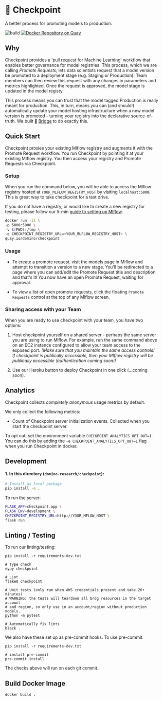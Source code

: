 # :passport_control: Checkpoint

A better process for promoting models to production.

![build](https://github.com/dominodatalab/domino-research/actions/workflows/checkpoint.yml/badge.svg?branch=main)
[![Docker Repository on Quay](https://quay.io/repository/domino/checkpoint/status "Docker Repository on Quay")](https://quay.io/repository/domino/checkpoint)

## Why

Checkpoint provides a 'pull request for Machine Learning' workflow that enables better governance for model registries. This process, which we are calling _Promote Requests_, lets data scientists request that a model version be promoted to a deployment stage (e.g. Staging or Production). Team members can then review this request with any changes in parameters and metrics highlighted. Once the request is approved, the model stage is updated in the model registy.

This process means you can trust that the model tagged Production is really meant for production. This, in turn, means you can (and should!) automatically update your model hosting infrastructure when a new model version is promoted - turning your registry into the declarative source-of-truth. We built :bridge_at_night: [Bridge](https://github.com/dominodatalab/domino-research/tree/main/bridge) to do exactly this.

## Quick Start

Checkpoint proxies your existing Mlflow registry and augments it with the Promote Request workflow.
You run Checkpoint by pointing it at your existing Mlflow registry. You then access your registry and 
Promote Requests via Checkpoint. 

### Setup

When you run the command below, you will be able to access the Mlflow registry
hosted at `YOUR_MLFLOW_REGISTRY_HOST` by visiting `localhost:5000`. This is great
way to take checkpoint for a test drive.

If you do not have a registry, or would like to create a new registry for testing,
please follow our 5-min [guide to setting up Mlflow](https://github.com/dominodatalab/domino-research/tree/main/guides/mlflow).

```bash
docker run -it \
-p 5000:5000 \
-v $(PWD):/tmp \
-e CHECKPOINT_REGISTRY_URL=<YOUR_MLFLOW_REGISTRY_HOST> \
quay.io/domino/checkpoint
```

### Usage

- To create a promote request, visit the models page in Mlflow and attempt to transition
a version to a new stage. You'll be redirected to a page where you can add/edit the Promote Request
title and description and that's it! You now have an open Promote Request, waiting for approval.

- To view a list of open promote requests, click the floating `Promote Requests` control
  at the top of any Mlflow screen.

### Sharing access with your Team

When you are ready to use checkpoint with your team, you have two options:

1. Host checkpoint yourself on a shared server - perhaps the same server you are using to run Mlflow.
  For example, run the same command above on an EC2 instance configured to allow your team
  access to the exposed port. _(Make sure that you maintain the same access controls!
  If checkpoint is publically accessible, then your Mlflow registry will be publically
  accessible (authentication coming soon!)_
  
2. Use our Heroku button to deploy Checkpoint in one click (...coming soon).

## Analytics

Checkpoint collects *completely anonymous* usage metrics by default.

We only collect the following metrics:

- Count of Checkpoint server initialization events. Collected when you start the checkpoint server.

To opt out, set the environment variable `CHECKPOINT_ANALYTICS_OPT_OUT=1`. You can do this by adding
the `-e CHECKPOINT_ANALYTICS_OPT_OUT=1` flag when you run Checkpoint in docker.

## Development

#### 1. In this directory (`domino-research/checkpoint`):

```bash
# Install as local package
pip install -e .
```

To run the server:

```bash
FLASK_APP=checkpoint.app \
FLASK_ENV=development \
CHECKPOINT_REGISTRY_URL=http://YOUR_MFLOW_HOST \
flask run
```

## Linting / Testing

To run our linting/testing:

```
pip install -r requirements-dev.txt

# Type check
mypy checkpoint

# Lint
flake8 checkpoint

# Unit tests (only run when AWS credentials present and take 20+ minutes)
# WARNING: the tests will teardown all brdg resources in the target account
# and region, so only use in an account/region without production models.
python -m pytest

# Automatically fix lints
black .
```

We also have these set up as pre-commit hooks. To use pre-commit:

```
pip install -r requirements-dev.txt

# install pre-commit
pre-commit install
```

The checks above will run on each git commit.

## Build Docker Image

```
docker build .
```
